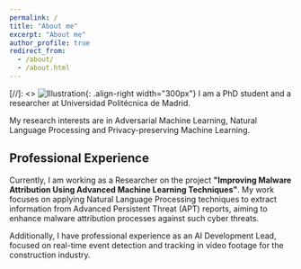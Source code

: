 ```yaml
---
permalink: /
title: "About me"
excerpt: "About me"
author_profile: true
redirect_from: 
  - /about/
  - /about.html
---
```



[//]: <> ![Illustration](/images/image_to_text_vis.png){: .align-right width="300px"}
I am a PhD student and a researcher at Universidad Politécnica de Madrid.

My research interests are in Adversarial Machine Learning, Natural Language Processing and Privacy-preserving Machine Learning.


## Professional Experience
Currently, I am working as a Researcher on the project **"Improving Malware Attribution Using Advanced Machine Learning Techniques"**. My work focuses on applying Natural Language Processing techniques to extract information from Advanced Persistent Threat (APT) reports, aiming to enhance malware attribution processes against such cyber threats.

Additionally, I have professional experience as an AI Development Lead, focused on real-time event detection and tracking in video footage for the construction industry.
